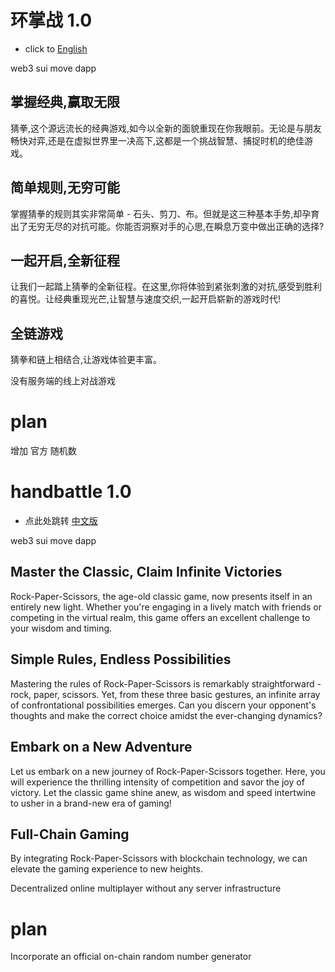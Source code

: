 
# 环掌战 1.0  

* click to [English](#handbattle-10) 

web3 sui move dapp

## 掌握经典,赢取无限
猜拳,这个源远流长的经典游戏,如今以全新的面貌重现在你我眼前。无论是与朋友畅快对弈,还是在虚拟世界里一决高下,这都是一个挑战智慧、捕捉时机的绝佳游戏。

## 简单规则,无穷可能
掌握猜拳的规则其实非常简单 - 石头、剪刀、布。但就是这三种基本手势,却孕育出了无穷无尽的对抗可能。你能否洞察对手的心思,在瞬息万变中做出正确的选择?

## 一起开启,全新征程
让我们一起踏上猜拳的全新征程。在这里,你将体验到紧张刺激的对抗,感受到胜利的喜悦。让经典重现光芒,让智慧与速度交织,一起开启崭新的游戏时代!

## 全链游戏

猜拳和链上相结合,让游戏体验更丰富。

没有服务端的线上对战游戏

# plan 
增加 官方 随机数





# handbattle 1.0 
* 点此处跳转 [中文版](#环掌战-10)

web3 sui move dapp

## Master the Classic, Claim Infinite Victories

Rock-Paper-Scissors, the age-old classic game, now presents itself in an entirely new light. Whether you're engaging in a lively match with friends or competing in the virtual realm, this game offers an excellent challenge to your wisdom and timing.

## Simple Rules, Endless Possibilities

Mastering the rules of Rock-Paper-Scissors is remarkably straightforward - rock, paper, scissors. Yet, from these three basic gestures, an infinite array of confrontational possibilities emerges. Can you discern your opponent's thoughts and make the correct choice amidst the ever-changing dynamics?

## Embark on a New Adventure

Let us embark on a new journey of Rock-Paper-Scissors together. Here, you will experience the thrilling intensity of competition and savor the joy of victory. Let the classic game shine anew, as wisdom and speed intertwine to usher in a brand-new era of gaming!

## Full-Chain Gaming

By integrating Rock-Paper-Scissors with blockchain technology, we can elevate the gaming experience to new heights.

Decentralized online multiplayer without any server infrastructure

# plan
Incorporate an official on-chain random number generator
